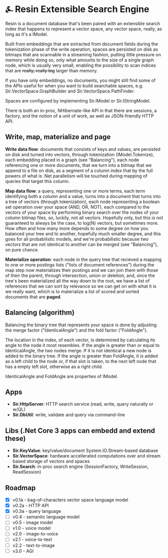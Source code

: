 # &#9084; Resin Extensible Search Engine

Resin is a document database that's been paired with an extensible search index that happens to represent a vector space, any vector space, really, as long as it's a IModel. 

Built from embeddings that are extracted from document fields during the tokenization phase of the write operation, spaces are
persisted on disk as bitmaps that are scannable in a streaming fashion, putting little pressure on memory while doing so, only what amounts to the size of a single graph node, which is usually very small, enabling the possibility to scan indices that are ~~really, really big~~ larger than memory. 

If you have only embeddings, no documents, you might still find some of the APIs useful for when you
want to build searchable spaces, e.g. Sir.VectorSpace.GraphBuilder and Sir.VectorSpace.PathFinder.

Spaces are configured by implementing Sir.IModel or Sir.IStringModel.

There is both an in-proc, NHibernate-like API in that there are sessions, a factory, and the notion of a unit of work, as well as JSON-friendly HTTP API.

## Write, map, materialize and page

__Write data flow__: documents that consists of keys and values, are persisted on disk and turned into vectors, through tokenization (IModel.Tokenize), each embedding placed in a graph (see "Balancing"), each node referencing one or more documents, that we turn into a bitmap that we append to a file on disk, as a segment of a column index that by the full powers of what is .Net parallelism will be touched during mapping of queries that target this column.

__Map data flow__: a query, representing one or more terms, each term identifying both a column and a value, turns into a document that turns into a tree of vectors (through tokenization), each node representing a boolean set operation over your space (AND, OR, NOT), each compared to the vectors of your space by performing binary search over the nodes of your column bitmap files, so, luckily, not all vectors. Hopefully only, but this is not guaranteed to always be the case, to log(N) vectors, but sometimes more. How often and how many more depends to some degree on how you balanced your tree and to another, hopefully much smaller degree, and this goes for all probabilistic models, and we're probabilistic because two vectors that are not identical to another can be merged (see "Balancing"), on pure chance.

__Materialize operation__: each node in the query tree that recieved a mapping to one or more postings lists ("lists of document references") during the map step now materializes their postings and we can join them with those of their the parent, through intersection, union or deletion, and, once the tree's been materialized all the way down to the root, we have a list of references that we can sort by relevance so we can get on with what it is we really want, which is to materialize a list of scored and sorted documents that are __paged__.

## Balancing (algorithm)

Balancing the binary tree that represents your space is done by adjusting the merge factor ("IdenticalAngle") and the fold factor ("FoldAngle"). 

The location in the index, of each vector, is determined by calculating its angle to the node it most resembles. If the angle is greater than or equal to IdenticalAngle, the two nodes merge. If it is not identical a new node is added to the binary tree. If the angle is greater than FoldAngle, it is added as a left child to the node or, if that slot is taken, to the next left node that has a empty left slot, otherwise as a right child.

IdenticalAngle and FoldAngle are properties of IModel.

## Apps

- __Sir.HttpServer__: HTTP search service (read, write, query naturally or w/QL)
- __Sir.DbUtil__: write, validate and query via command-line

## Libs (.Net Core 3 apps can embedd and extend these)

- __Sir.KeyValue__: key/value/document System.IO.Stream-based database
- __Sir.VectorSpace__: hardware accellerated computations over and stream based storage of vectors and spaces
- __Sir.Search__: in-proc search engine (SessionFactory, WriteSession, ReadSession)

## Roadmap

- [x] v0.1a - bag-of-characters vector space language model
- [x] v0.2a - HTTP API
- [x] v0.3a - query language
- [ ] v0.4 - semantic language model
- [ ] v0.5 - image model
- [ ] v1.0 - voice model
- [ ] v2.0 - image-to-voice
- [ ] v2.1 - voice-to-text
- [ ] v2.2 - text-to-image
- [ ] v3.0 - AGI
